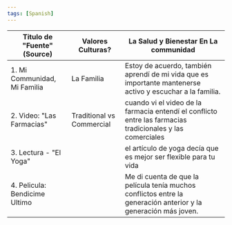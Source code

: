 ```yaml
---
tags: [Spanish]
---
```

| Titulo de "Fuente" (Source)   | Valores Culturas?         | La Salud y Bienestar En La communidad                                                                           |
| ----------------------------- | ------------------------- | --------------------------------------------------------------------------------------------------------------- |
| 1. Mi Communidad, Mi Familia  | La Familia                | Estoy de acuerdo, también aprendí de mi vida que es importante mantenerse activo y escuchar a la familia.       |
| 2. Video: "Las Farmacias"     | Traditional vs Commercial | cuando vi el video de la farmacia entendí el conflicto entre las farmacias tradicionales y las comerciales      |
| 3. Lectura - "El Yoga"        |                           | el artículo de yoga decía que es mejor ser flexible para tu vida                                                | 
| 4. Pelicula: Bendicime Ultimo |                           | Me di cuenta de que la película tenía muchos conflictos entre la generación anterior y la generación más joven. |
